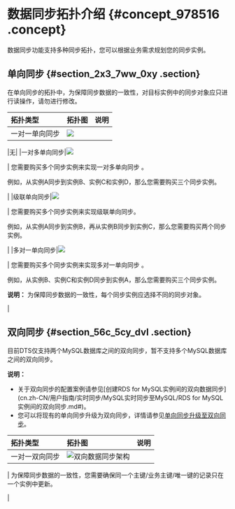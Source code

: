 # 数据同步拓扑介绍 {#concept_978516 .concept}

数据同步功能支持多种同步拓扑，您可以根据业务需求规划您的同步实例。

## 单向同步 {#section_2x3_7ww_0xy .section}

在单向同步的拓扑中，为保障同步数据的一致性，对目标实例中的同步对象应只进行读操作，请勿进行修改。

|拓扑类型|拓扑图|说明|
|:---|:--|:-|
|一对一单向同步|![](http://static-aliyun-doc.oss-cn-hangzhou.aliyuncs.com/assets/img/790489/156387067351087_zh-CN.png)

|无|
|一对多单向同步|![](http://static-aliyun-doc.oss-cn-hangzhou.aliyuncs.com/assets/img/790489/156387067351088_zh-CN.png)

| 您需要购买多个同步实例来实现一对多单向同步 。

 例如，从实例A同步到实例B、实例C和实例D，那么您需要购买三个同步实例。

 |
|级联单向同步|![](http://static-aliyun-doc.oss-cn-hangzhou.aliyuncs.com/assets/img/790489/156387067351089_zh-CN.png)

| 您需要购买多个同步实例来实现级联单向同步。

 例如，从实例A同步到实例B，再从实例B同步到实例C，那么您需要购买两个同步实例。

 |
|多对一单向同步|![](http://static-aliyun-doc.oss-cn-hangzhou.aliyuncs.com/assets/img/790489/156387067351090_zh-CN.png)

| 您需要购买多个同步实例来实现多对一单向同步 。

 例如，从实例B、实例C和实例D同步到实例A，那么您需要购买三个同步实例。

 **说明：** 为保障同步数据的一致性，每个同步实例应选择不同的同步对象。

 |

## 双向同步 {#section_56c_5cy_dvl .section}

目前DTS仅支持两个MySQL数据库之间的双向同步，暂不支持多个MySQL数据库之间的双向同步。

**说明：** 

-   关于双向同步的配置案例请参见[创建RDS for MySQL实例间的双向数据同步](cn.zh-CN/用户指南/实时同步/MySQL实时同步至MySQL/RDS for MySQL实例间的双向同步.md#)。
-   您可以将现有的单向同步升级为双向同步，详情请参见[单向同步升级至双向同步](cn.zh-CN/用户指南/实例管理/单向同步升级至双向同步.md#)。

|拓扑类型|拓扑图|说明|
|:---|:--|:-|
|一对一双向同步|![双向数据同步架构](http://static-aliyun-doc.oss-cn-hangzhou.aliyuncs.com/assets/img/17125/156387067441047_zh-CN.png)

| 为保障同步数据的一致性，您需要确保同一个主键/业务主键/唯一键的记录只在一个实例中更新。

 |

